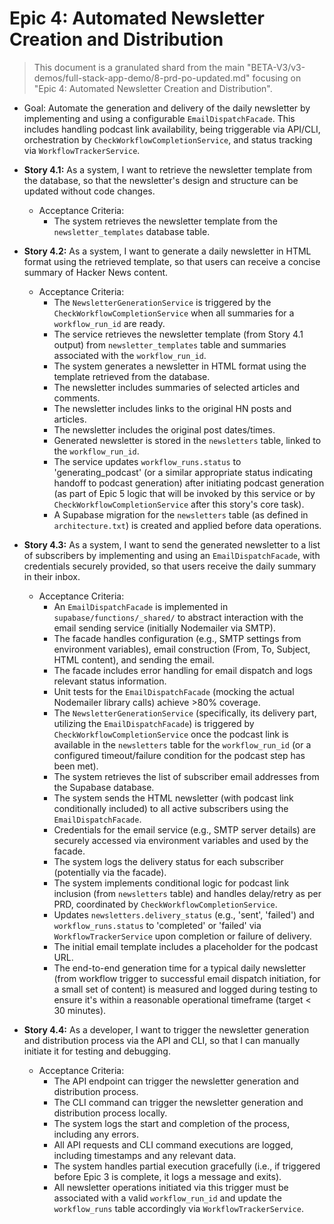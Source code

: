 # Epic 4: Automated Newsletter Creation and Distribution

> This document is a granulated shard from the main "BETA-V3/v3-demos/full-stack-app-demo/8-prd-po-updated.md" focusing on "Epic 4: Automated Newsletter Creation and Distribution".

- Goal: Automate the generation and delivery of the daily newsletter by implementing and using a configurable `EmailDispatchFacade`. This includes handling podcast link availability, being triggerable via API/CLI, orchestration by `CheckWorkflowCompletionService`, and status tracking via `WorkflowTrackerService`.

- **Story 4.1:** As a system, I want to retrieve the newsletter template from the database, so that the newsletter's design and structure can be updated without code changes.
  - Acceptance Criteria:
    - The system retrieves the newsletter template from the `newsletter_templates` database table.
- **Story 4.2:** As a system, I want to generate a daily newsletter in HTML format using the retrieved template, so that users can receive a concise summary of Hacker News content.
  - Acceptance Criteria:
    - The `NewsletterGenerationService` is triggered by the `CheckWorkflowCompletionService` when all summaries for a `workflow_run_id` are ready.
    - The service retrieves the newsletter template (from Story 4.1 output) from `newsletter_templates` table and summaries associated with the `workflow_run_id`.
    - The system generates a newsletter in HTML format using the template retrieved from the database.
    - The newsletter includes summaries of selected articles and comments.
    - The newsletter includes links to the original HN posts and articles.
    - The newsletter includes the original post dates/times.
    - Generated newsletter is stored in the `newsletters` table, linked to the `workflow_run_id`.
    - The service updates `workflow_runs.status` to 'generating_podcast' (or a similar appropriate status indicating handoff to podcast generation) after initiating podcast generation (as part of Epic 5 logic that will be invoked by this service or by `CheckWorkflowCompletionService` after this story's core task).
    - A Supabase migration for the `newsletters` table (as defined in `architecture.txt`) is created and applied before data operations.
- **Story 4.3:** As a system, I want to send the generated newsletter to a list of subscribers by implementing and using an `EmailDispatchFacade`, with credentials securely provided, so that users receive the daily summary in their inbox.
  - Acceptance Criteria:
    - An `EmailDispatchFacade` is implemented in `supabase/functions/_shared/` to abstract interaction with the email sending service (initially Nodemailer via SMTP).
    - The facade handles configuration (e.g., SMTP settings from environment variables), email construction (From, To, Subject, HTML content), and sending the email.
    - The facade includes error handling for email dispatch and logs relevant status information.
    - Unit tests for the `EmailDispatchFacade` (mocking the actual Nodemailer library calls) achieve >80% coverage.
    - The `NewsletterGenerationService` (specifically, its delivery part, utilizing the `EmailDispatchFacade`) is triggered by `CheckWorkflowCompletionService` once the podcast link is available in the `newsletters` table for the `workflow_run_id` (or a configured timeout/failure condition for the podcast step has been met).
    - The system retrieves the list of subscriber email addresses from the Supabase database.
    - The system sends the HTML newsletter (with podcast link conditionally included) to all active subscribers using the `EmailDispatchFacade`.
    - Credentials for the email service (e.g., SMTP server details) are securely accessed via environment variables and used by the facade.
    - The system logs the delivery status for each subscriber (potentially via the facade).
    - The system implements conditional logic for podcast link inclusion (from `newsletters` table) and handles delay/retry as per PRD, coordinated by `CheckWorkflowCompletionService`.
    - Updates `newsletters.delivery_status` (e.g., 'sent', 'failed') and `workflow_runs.status` to 'completed' or 'failed' via `WorkflowTrackerService` upon completion or failure of delivery.
    - The initial email template includes a placeholder for the podcast URL.
    - The end-to-end generation time for a typical daily newsletter (from workflow trigger to successful email dispatch initiation, for a small set of content) is measured and logged during testing to ensure it's within a reasonable operational timeframe (target < 30 minutes).
- **Story 4.4:** As a developer, I want to trigger the newsletter generation and distribution process via the API and CLI, so that I can manually initiate it for testing and debugging.
  - Acceptance Criteria:
    - The API endpoint can trigger the newsletter generation and distribution process.
    - The CLI command can trigger the newsletter generation and distribution process locally.
    - The system logs the start and completion of the process, including any errors.
    - All API requests and CLI command executions are logged, including timestamps and any relevant data.
    - The system handles partial execution gracefully (i.e., if triggered before Epic 3 is complete, it logs a message and exits).
    - All newsletter operations initiated via this trigger must be associated with a valid `workflow_run_id` and update the `workflow_runs` table accordingly via `WorkflowTrackerService`.
